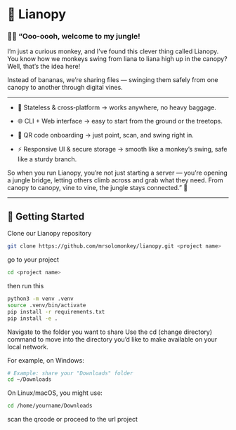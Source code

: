 # 🌿 Lianopy

### 🙈🍌 “Ooo‑oooh, welcome to my jungle! 

I’m just a curious monkey, and I’ve found this clever thing called Lianopy. You know how we monkeys swing from liana to liana high up in the canopy? Well, that’s the idea here!

Instead of bananas, we’re sharing files — swinging them safely from one canopy to another through digital vines.

---

+ 🐒 Stateless & cross‑platform → works anywhere, no heavy baggage.

+ 🌐 CLI + Web interface → easy to start from the ground or the treetops.

+ 📱 QR code onboarding → just point, scan, and swing right in.

+ ⚡ Responsive UI & secure storage → smooth like a monkey’s swing, safe like a sturdy branch.

So when you run Lianopy, you’re not just starting a server — you’re opening a jungle bridge, letting others climb across and grab what they need. From canopy to canopy, vine to vine, the jungle stays connected.” 🌴

---

## 🚀 Getting Started

Clone our Lianopy repository

```bash
git clone https://github.com/mrsolomonkey/lianopy.git <project name>
```

go to your project

```bash
cd <project name>
```

then run this

```bash
python3 -m venv .venv
source .venv/bin/activate
pip install -r requirements.txt
pip install -e .
```

Navigate to the folder you want to share Use the cd (change directory) command to move into the directory you’d like to make available on your local network. 

For example, on Windows:
```bash
# Example: share your "Downloads" folder
cd ~/Downloads
```

On Linux/macOS, you might use:
```bash
cd /home/yourname/Downloads
```


scan the qrcode or proceed to the url project
